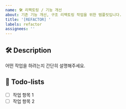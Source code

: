 ```yaml
---
name: 🛠️ 리팩토링 / 기능 개선
about: 기존 기능 개선, 구조 리팩토링 작업을 위한 템플릿입니다.
title: '[REFACTOR] '
labels: refactor
assignees: ''
---
```


## 🛠️ Description

어떤 작업을 하려는지 간단히 설명해주세요.

## 📝 Todo-lists

- [ ] 작업 항목 1
- [ ] 작업 항목 2
